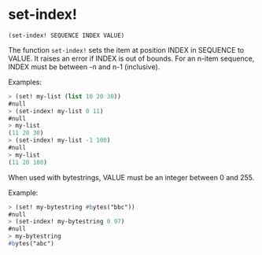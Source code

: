 # set-index!

`(set-index! SEQUENCE INDEX VALUE)`

The function `set-index!` sets the item at position INDEX in SEQUENCE to
VALUE. It raises an error if INDEX is out of bounds. For an n-item
sequence, INDEX must be between -n and n-1 (inclusive).

Examples:

```lisp
> (set! my-list (list 10 20 30))
#null
> (set-index! my-list 0 11)
#null
> my-list
(11 20 30)
> (set-index! my-list -1 100)
#null
> my-list
(11 20 100)
```

When used with bytestrings, VALUE must be an integer between 0 and
255.

Example:

```lisp
> (set! my-bytestring #bytes("bbc"))
#null
> (set-index! my-bytestring 0 97)
#null
> my-bytestring
#bytes("abc")
```
